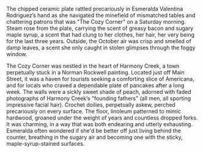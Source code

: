 The chipped ceramic plate rattled precariously in Esmeralda Valentina Rodriguez’s hand as she navigated the minefield of mismatched tables and chattering patrons that was "The Cozy Corner" on a Saturday morning. Steam rose from the plate, carrying the scent of greasy bacon and sugary maple syrup, a scent that had clung to her clothes, her hair, her very being for the last three years. Outside, the October air was crisp and smelled of damp leaves, a scent she only caught in stolen glimpses through the foggy window.

The Cozy Corner was nestled in the heart of Harmony Creek, a town perpetually stuck in a Norman Rockwell painting. Located just off Main Street, it was a haven for tourists seeking a comforting slice of Americana, and for locals who craved a dependable plate of pancakes after a long week. The walls were a sickly sweet shade of peach, adorned with faded photographs of Harmony Creek’s "founding fathers" (all men, all sporting impressive facial hair). Crochet doilies, perpetually askew, perched precariously on every surface. The floor, linoleum patterned to mimic hardwood, groaned under the weight of years and countless dropped forks. It was charming, in a way that was both endearing and utterly exhausting. Esmeralda often wondered if she'd be better off just living behind the counter, breathing in the sugary air and becoming one with the sticky, maple-syrup-stained surfaces. 
